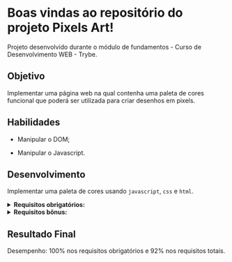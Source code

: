 # Boas vindas ao repositório do projeto Pixels Art!

Projeto desenvolvido durante o módulo de fundamentos - Curso de Desenvolvimento WEB - Trybe.

## Objetivo

Implementar uma página web na qual contenha uma paleta de cores funcional que poderá ser utilizada para criar desenhos em pixels.

## Habilidades

- Manipular o DOM;

- Manipular o Javascript.

## Desenvolvimento

Implementar uma paleta de cores usando `javascript`, `css` e `html`.

<details>
  <summary>
    <strong>Requisitos obrigatórios:</strong>
  </summary>
  
- Adicione a página o título "Paleta de Cores".
- Adicione a página uma paleta de quatro cores distintas.
- Adicione na página a cor preta ela deve ser a primeira na paleta de cores.
- Adicione a página um quadro de pixels, com 25 pixels.
- Faça com que cada elemento do quadro de pixels possua 40 pixels de largura, 40 pixels de altura e seja delimitado por uma borda preta de 1 pixel.
- Definia a cor preta como cor inicial. Ao carregar a página a cor preta já deve estar selecionada para pintar os pixels.
- Selecione uma das cores da paleta, ao clicar, a cor selecionada é a que será utilizada para preencher os pixels no quadro.
- Clicar em um pixel dentro do quadro após selecionar uma cor na paleta, faz com que o pixel seja preenchido com a cor selecionada.
- Crie um botão que, ao ser clicado, limpa o quadro preenchendo a cor de todos seus pixels com branco.
</details>

<details>
  <summary>
    <strong>Requisitos bônus:</strong>
  </summary>

- Faça o quadro de pixels ter seu tamanho definido pelo usuário.
- Limite o tamanho do mínimo e máximo do board.
- Faça com que as cores da paleta sejam geradas aleatoriamente ao carregar a página.
</details>

## Resultado Final

Desempenho: 100% nos requisitos obrigatórios e 92% nos requisitos totais.